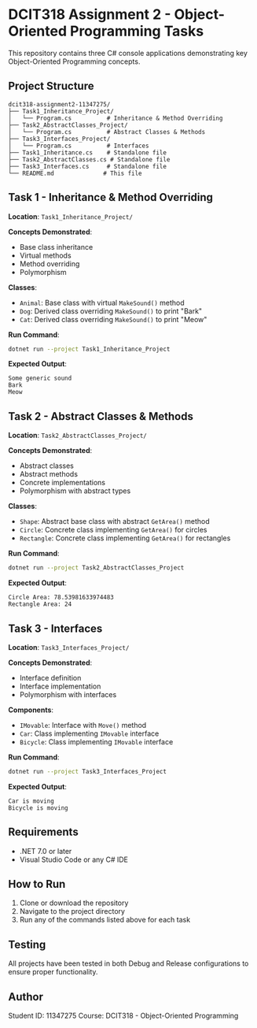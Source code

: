 # DCIT318 Assignment 2 - Object-Oriented Programming Tasks

This repository contains three C# console applications demonstrating key Object-Oriented Programming concepts.

## Project Structure

```
dcit318-assignment2-11347275/
├── Task1_Inheritance_Project/
│   └── Program.cs          # Inheritance & Method Overriding
├── Task2_AbstractClasses_Project/
│   └── Program.cs          # Abstract Classes & Methods
├── Task3_Interfaces_Project/
│   └── Program.cs          # Interfaces
├── Task1_Inheritance.cs    # Standalone file
├── Task2_AbstractClasses.cs # Standalone file
├── Task3_Interfaces.cs     # Standalone file
└── README.md              # This file
```

## Task 1 - Inheritance & Method Overriding

**Location**: `Task1_Inheritance_Project/`

**Concepts Demonstrated**:
- Base class inheritance
- Virtual methods
- Method overriding
- Polymorphism

**Classes**:
- `Animal`: Base class with virtual `MakeSound()` method
- `Dog`: Derived class overriding `MakeSound()` to print "Bark"
- `Cat`: Derived class overriding `MakeSound()` to print "Meow"

**Run Command**:
```bash
dotnet run --project Task1_Inheritance_Project
```

**Expected Output**:
```
Some generic sound
Bark
Meow
```

## Task 2 - Abstract Classes & Methods

**Location**: `Task2_AbstractClasses_Project/`

**Concepts Demonstrated**:
- Abstract classes
- Abstract methods
- Concrete implementations
- Polymorphism with abstract types

**Classes**:
- `Shape`: Abstract base class with abstract `GetArea()` method
- `Circle`: Concrete class implementing `GetArea()` for circles
- `Rectangle`: Concrete class implementing `GetArea()` for rectangles

**Run Command**:
```bash
dotnet run --project Task2_AbstractClasses_Project
```

**Expected Output**:
```
Circle Area: 78.53981633974483
Rectangle Area: 24
```

## Task 3 - Interfaces

**Location**: `Task3_Interfaces_Project/`

**Concepts Demonstrated**:
- Interface definition
- Interface implementation
- Polymorphism with interfaces

**Components**:
- `IMovable`: Interface with `Move()` method
- `Car`: Class implementing `IMovable` interface
- `Bicycle`: Class implementing `IMovable` interface

**Run Command**:
```bash
dotnet run --project Task3_Interfaces_Project
```

**Expected Output**:
```
Car is moving
Bicycle is moving
```

## Requirements

- .NET 7.0 or later
- Visual Studio Code or any C# IDE

## How to Run

1. Clone or download the repository
2. Navigate to the project directory
3. Run any of the commands listed above for each task

## Testing

All projects have been tested in both Debug and Release configurations to ensure proper functionality.

## Author

Student ID: 11347275
Course: DCIT318 - Object-Oriented Programming
